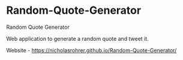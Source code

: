 # Random-Quote-Generator
Random Quote Generator

Web application to generate a random quote and tweet it.

Website - https://nicholasrohrer.github.io/Random-Quote-Generator/


